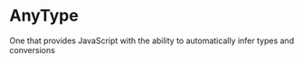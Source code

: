 # AnyType
One that provides JavaScript with the ability to automatically infer types and conversions
